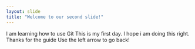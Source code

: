 ```yaml
---
layout: slide
title: "Welcome to our second slide!"
---
```

I am learning how to use Git
This is my first day.
I hope i am doing this right. 
Thanks for the guide
Use the left arrow to go back!
